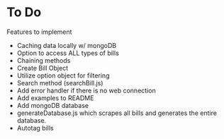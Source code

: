 # To Do
Features to implement

* Caching data locally w/ mongoDB
* Option to access ALL types of bills
* Chaining methods
* Create Bill Object
* Utilize option object for filtering
* Search method (searchBill.js)
* Add error handler if there is no web connection
* Add examples to README
* Add mongoDB database
* generateDatabase.js which scrapes all bills and generates the entire database.
* Autotag bills
